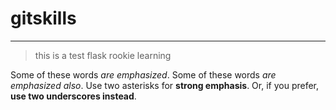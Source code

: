 # gitskills
<hr>
<blockquote>

this is a test flask
rookie learning


</blockquote>

Some of these words *are emphasized*.
Some of these words _are emphasized also_.
Use two asterisks for **strong emphasis**.
Or, if you prefer, __use two underscores instead__.
